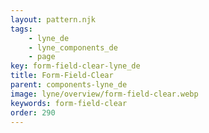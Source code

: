 ```yaml
---
layout: pattern.njk
tags: 
    - lyne_de
    - lyne_components_de
    - page
key: form-field-clear-lyne_de
title: Form-Field-Clear
parent: components-lyne_de
image: lyne/overview/form-field-clear.webp
keywords: form-field-clear
order: 290
---
```

